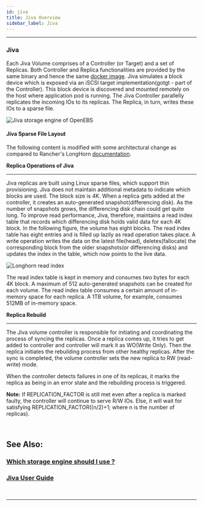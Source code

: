 ```yaml
---
id: jiva
title: Jiva Overview
sidebar_label: Jiva
---
```


------



### Jiva

Each Jiva Volume comprises of a Controller (or Target) and a set of Replicas. Both Controller and Replica functionalities are provided by the same binary and hence the same [docker image](https://hub.docker.com/r/openebs/jiva/). Jiva simulates a block device which is exposed via an iSCSI target implementation(gotgt - part of the Controller). This block device is discovered and mounted remotely on the host where application pod is running. The Jiva Controller parallelly replicates the incoming IOs to its replicas. The Replica, in turn, writes these IOs to a sparse file.

![Jiva storage engine of OpenEBS](/v180/docs/assets/jiva.png)

#### Jiva Sparse File Layout

The following content is modified with some architectural change as compared to Rancher's LongHorn [documentation](https://rancher.com/microservices-block-storage/).

**Replica Operations of Jiva**

------

Jiva replicas are built using Linux sparse files, which support thin provisioning. Jiva does not maintain additional metadata to indicate which blocks are used. The block size is 4K. When a replica gets added at the controller, it creates an auto-generated snapshot(differencing disk). As the number of snapshots grows, the differencing disk chain could get quite long. To improve read performance, Jiva, therefore, maintains a read index table that records which differencing disk holds valid data for each 4K block. In the following figure, the volume has eight blocks. The read index table has eight entries and is filled up lazily as read operation takes place. A write operation writes the data on the latest file(head), deletes(fallocate) the corresponding block from the older snapshots(or differencing disks) and updates the index in the table, which now points to the live data.

![Longhorn read index](/v180/docs/assets/Longhorn-blog-new.png)

The read index table is kept in memory and consumes two bytes for each 4K block. A maximum of 512 auto-generated snapshots can be created for each volume. The read index table consumes a certain amount of in-memory space for each replica. A 1TB volume, for example, consumes 512MB of in-memory space.

**Replica Rebuild**

------

The Jiva volume controller is responsible for initiating and coordinating the process of syncing the replicas. Once a replica comes up, it tries to get added to controller and controller will mark it as WO(Write Only). Then the replica initiates the rebuilding process from other healthy replicas. After the sync is completed, the volume controller sets the new replica to RW (read-write) mode.

When the controller detects failures in one of its replicas, it marks the replica as being in an error state and the rebuilding process is triggered.

**Note:** If REPLICATION_FACTOR is still met even after a replica is marked faulty, the controller will continue to serve R/W IOs. Else, it will wait for satisfying REPLICATION_FACTOR((n/2)+1; where n is the number of replicas).

<br>

## See Also:

### [Which storage engine should I use ?](/v180/docs/next/casengines.html#cstor-vs-jiva-vs-localpv-features-comparison)

### [Jiva User Guide ](/v180/docs/next/jivaguide.html)

<br>

<hr>

<br>





<!-- Hotjar Tracking Code for https://docs.openebs.io -->

<script>
   (function(h,o,t,j,a,r){
       h.hj=h.hj||function(){(h.hj.q=h.hj.q||[]).push(arguments)};
       h._hjSettings={hjid:785693,hjsv:6};
       a=o.getElementsByTagName('head')[0];
       r=o.createElement('script');r.async=1;
       r.src=t+h._hjSettings.hjid+j+h._hjSettings.hjsv;
       a.appendChild(r);
   })(window,document,'https://static.hotjar.com/c/hotjar-','.js?sv=');
</script>

<!-- Global site tag (gtag.js) - Google Analytics -->
<script async src="https://www.googletagmanager.com/gtag/js?id=UA-92076314-12"></script>
<script>
  window.dataLayer = window.dataLayer || [];
  function gtag(){dataLayer.push(arguments);}
  gtag('js', new Date());

  gtag('config', 'UA-92076314-12');
</script>
